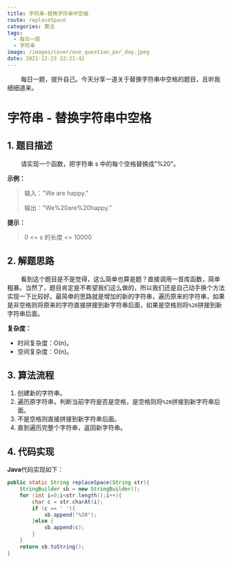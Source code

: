 ```yaml
---
title: 字符串-替换字符串中空格
route: replaceSpace
categories: 算法
tags:
  - 每日一题
  - 字符串
image: /images/cover/one_question_per_day.jpeg
date: 2021-12-23 22:21:42
---
```

&nbsp;&nbsp;&nbsp;&nbsp;&nbsp;&nbsp;&nbsp;&nbsp;每日一题，提升自己。今天分享一道关于替换字符串中空格的题目，且听我细细道来。
<!-- more -->

#  字符串 - 替换字符串中空格

## 1. 题目描述

&nbsp;&nbsp;&nbsp;&nbsp;&nbsp;&nbsp;&nbsp;&nbsp;请实现一个函数，把字符串 s 中的每个空格替换成"%20"。

**示例：**

> 输入："We are happy."
>
> 输出："We%20are%20happy."

**提示：**

> 0 <= s 的长度 <= 10000

## 2. 解题思路

&nbsp;&nbsp;&nbsp;&nbsp;&nbsp;&nbsp;&nbsp;&nbsp;看到这个题目是不是觉得，这么简单也算是题？直接调用一首库函数，简单粗暴。当然了，题目肯定是不希望我们这么做的，所以我们还是自己动手换个方法实现一下比较好。最简单的思路就是增加的新的字符串，遍历原来的字符串，如果是非空格则将原来的字符直接拼接到新字符串后面，如果是空格则将`%20`拼接到新字符串后面。

**复杂度：**

- 时间复杂度：O(n)。
- 空间复杂度：O(n)。

## 3. 算法流程

1. 创建新的字符串。
1. 遍历原字符串，判断当前字符是否是空格，是空格则将`%20`拼接到新字符串后面。
1. 不是空格则直接拼接到新字符串后面。
1. 直到遍历完整个字符串，返回新字符串。

## 4. 代码实现

**Java**代码实现如下：

```java
public static String replaceSpace(String str){
    StringBuilder sb = new StringBuilder();
    for (int i=0;i<str.length();i++){
        char c = str.charAt(i);
        if (c == ' '){
            sb.append("%20");
        }else {
            sb.append(c);
        }
    }
    return sb.toString();
}
```

